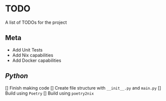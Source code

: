 # TODO
A list of TODOs for the project

## Meta
- Add Unit Tests
- Add Nix capabilities
- Add Docker capabilities

## _Python_
[] Finish making code
[] Create file structure with ```__init__.py``` and ```main.py```
[] Build using ```Poetry```
[] Build using ```poetry2nix```
